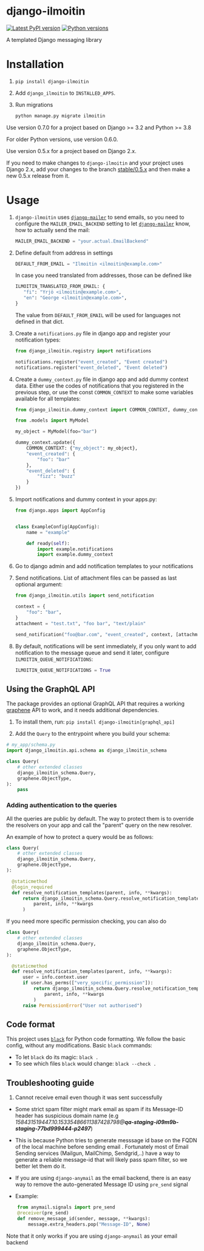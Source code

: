 # django-ilmoitin

[![Latest PyPI version](https://badge.fury.io/py/django-ilmoitin.svg)](https://pypi.python.org/pypi/django-ilmoitin)
[![Python versions](https://img.shields.io/pypi/pyversions/django-ilmoitin.svg)](https://pypi.python.org/pypi/django-ilmoitin)

A templated Django messaging library

# Installation

1. `pip install django-ilmoitin`

2. Add `django_ilmoitin` to `INSTALLED_APPS`.

3. Run migrations

    ```python
    python manage.py migrate ilmoitin
    ```
Use version 0.7.0 for a project based on Django >= 3.2 and Python >= 3.8

For older Python versions, use version 0.6.0.

Use version 0.5.x for a project based on Django 2.x.

If you need to make changes to `django-ilmoitin` and your project uses Django 2.x, add your changes to the branch [stable/0.5.x](https://github.com/City-of-Helsinki/django-ilmoitin/tree/stable/0.5.x) and then make a new 0.5.x release from it.

# Usage

1. `django-ilmoitin` uses [`django-mailer`](https://github.com/pinax/django-mailer)
to send emails, so you need to configure the `MAILER_EMAIL_BACKEND` setting to let
[`django-mailer`](https://github.com/pinax/django-mailer) know, how to actually
send the mail:

    ```python
    MAILER_EMAIL_BACKEND = "your.actual.EmailBackend"
    ```

2. Define default from address in settings

    ```python
    DEFAULT_FROM_EMAIL = "Ilmoitin <ilmoitin@example.com>"
    ```
    In case you need translated from addresses, those can be defined like
    ```python
    ILMOITIN_TRANSLATED_FROM_EMAIL: {
       "fi": "Yrjö <ilmoitin@example.com>",
       "en": "George <ilmoitin@example.com>",
    }
    ```
    The value from `DEFAULT_FROM_EMAIL` will be used for languages not defined in that dict.

3. Create a `notifications.py` file in django app and register your notification types:

    ```python
    from django_ilmoitin.registry import notifications
    
    notifications.register("event_created", "Event created")
    notifications.register("event_deleted", "Event deleted")
    ```

4. Create a `dummy_context.py` file in django app and add dummy context data.
Either use the codes of notifications that you registered in the previous step, or
use the const `COMMON_CONTEXT` to make some variables available for all templates:

    ```python
    from django_ilmoitin.dummy_context import COMMON_CONTEXT, dummy_context
    
    from .models import MyModel
    
    my_object = MyModel(foo="bar")
    
    dummy_context.update({
        COMMON_CONTEXT: {"my_object": my_object},
        "event_created": {
            "foo": "bar"
        },
        "event_deleted": {
            "fizz": "buzz"
        }
    })
    ```

5. Import notifications and dummy context in your apps.py:

    ```python
    from django.apps import AppConfig
    
    
    class ExampleConfig(AppConfig):
        name = "example"

        def ready(self):
            import example.notifications
            import example.dummy_context
    ```

6. Go to django admin and add notification templates to your notifications

7. Send notifications. List of attachment files can be passed as last optional argument:

    ```python
    from django_ilmoitin.utils import send_notification
    
    context = {
        "foo": "bar",
    }
    attachment = "test.txt", "foo bar", "text/plain"

    send_notification("foo@bar.com", "event_created", context, [attachment])
    
    ```

8. By default, notifications will be sent immediately, if you only want to add notification to the message queue
 and send it later, configure `ILMOITIN_QUEUE_NOTIFICATIONS`:
    ```python
    ILMOITIN_QUEUE_NOTIFICATIONS = True
    ```

## Using the GraphQL API
The package provides an optional GraphQL API that requires a working [graphene](https://graphene-python.org/) API
to work, and it needs additional dependencies.

1. To install them, run: `pip install django-ilmoitin[graphql_api]`

2. Add the `Query` to the entrypoint where you build your schema:

```python
# my_app/schema.py
import django_ilmoitin.api.schema as django_ilmoitin_schema

class Query(
    # other extended classes
    django_ilmoitin_schema.Query,
    graphene.ObjectType,
):
    pass

```

### Adding authentication to the queries
All the queries are public by default. The way to protect them is to override the resolvers on your app and call the "parent" query on the new resolver.

An example of how to protect a query would be as follows:
```python
class Query(
    # other extended classes
    django_ilmoitin_schema.Query,
    graphene.ObjectType,
):

  @staticmethod
  @login_required
  def resolve_notification_templates(parent, info, **kwargs):
      return django_ilmoitin_schema.Query.resolve_notification_templates(
          parent, info, **kwargs
      )
```

If you need more specific permission checking, you can also do
```python
class Query(
    # other extended classes
    django_ilmoitin_schema.Query,
    graphene.ObjectType,
):

  @staticmethod
  def resolve_notification_templates(parent, info, **kwargs):
      user = info.context.user
      if user.has_perms(["very_specific_permission"]):
          return django_ilmoitin_schema.Query.resolve_notification_templates(
              parent, info, **kwargs
          )
      raise PermissionError("User not authorised")
```


## Code format

This project uses [`black`](https://github.com/ambv/black) for Python code formatting.
We follow the basic config, without any modifications. Basic `black` commands:

* To let `black` do its magic: `black .`
* To see which files `black` would change: `black --check .`


## Troubleshooting guide
1. Cannot receive email even though it was sent successfully

- Some strict spam filter might mark email as spam if its Message-ID header has suspicious domain name (e.g
 _158431519447.10.15335486611387428798@**qa-staging-i09m9b-staging-77bd999444-p2497**_) 
- This is because Python tries to generate messsage id base on the FQDN of the local machine before sending email
. Fortunately most of Email Sending services (Mailgun, MailChimp, Sendgrid,..) have a way to generate a reliable
 message-id that will likely pass spam filter, so we better let them do it.
- If you are using `django-anymail` as the email backend, there is an easy way to remove the auto-generated Message
 ID using `pre_send` signal
 
- Example:
  
```python
    from anymail.signals import pre_send
    @receiver(pre_send)
    def remove_message_id(sender, message, **kwargs):
        message.extra_headers.pop("Message-ID", None)
```


Note that it only works if you are using `django-anymail` as your email backend
